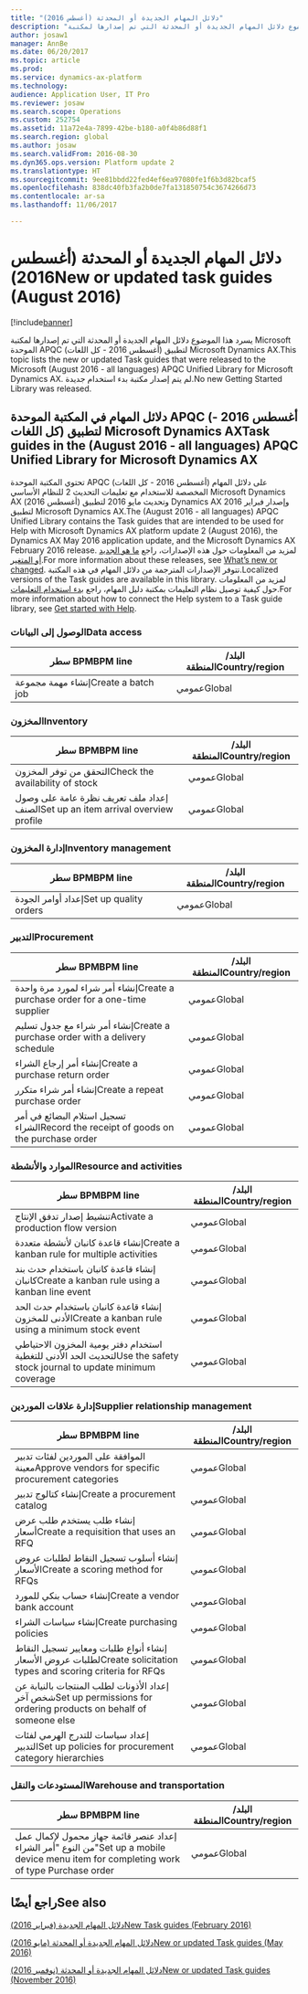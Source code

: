 ```yaml
---
title: "دلائل المهام الجديدة أو المحدثة (أغسطس 2016)"
description: "يسرد هذا الموضوع دلائل المهام الجديدة أو المحدثة التي تم إصدارها لمكتبة Microsoft الموحدة APQC (أغسطس 2016 - كل اللغات) لتطبيق Microsoft Dynamics AX. لم يتم إصدار مكتبة بدء استخدام جديدة."
author: josaw1
manager: AnnBe
ms.date: 06/20/2017
ms.topic: article
ms.prod: 
ms.service: dynamics-ax-platform
ms.technology: 
audience: Application User, IT Pro
ms.reviewer: josaw
ms.search.scope: Operations
ms.custom: 252754
ms.assetid: 11a72e4a-7899-42be-b180-a0f4b86d88f1
ms.search.region: global
ms.author: josaw
ms.search.validFrom: 2016-08-30
ms.dyn365.ops.version: Platform update 2
ms.translationtype: HT
ms.sourcegitcommit: 9ee81bbdd22fed4ef6ea97080fe1f6b3d82bcaf5
ms.openlocfilehash: 838dc40fb3fa2b0de7fa131850754c3674266d73
ms.contentlocale: ar-sa
ms.lasthandoff: 11/06/2017

---
```


# <a name="new-or-updated-task-guides-august-2016"></a><span data-ttu-id="470b7-104">دلائل المهام الجديدة أو المحدثة (أغسطس 2016)</span><span class="sxs-lookup"><span data-stu-id="470b7-104">New or updated task guides (August 2016)</span></span>

[!include[banner](../includes/banner.md)]


<span data-ttu-id="470b7-105">يسرد هذا الموضوع دلائل المهام الجديدة أو المحدثة التي تم إصدارها لمكتبة Microsoft الموحدة APQC (أغسطس 2016 - كل اللغات) لتطبيق Microsoft Dynamics AX.</span><span class="sxs-lookup"><span data-stu-id="470b7-105">This topic lists the new or updated Task guides that were released to the Microsoft (August 2016 - all languages) APQC Unified Library for Microsoft Dynamics AX.</span></span> <span data-ttu-id="470b7-106">لم يتم إصدار مكتبة بدء استخدام جديدة.</span><span class="sxs-lookup"><span data-stu-id="470b7-106">No new Getting Started Library was released.</span></span>

<a name="task-guides-in-the-august-2016---all-languages-apqc-unified-library-for-microsoft-dynamics-ax"></a><span data-ttu-id="470b7-107">[]()دلائل المهام في المكتبة الموحدة APQC (أغسطس 2016 - كل اللغات) لتطبيق Microsoft Dynamics AX</span><span class="sxs-lookup"><span data-stu-id="470b7-107">[]()Task guides in the (August 2016 - all languages) APQC Unified Library for Microsoft Dynamics AX</span></span>
---------------------------------------------------------------------------------------------------

<span data-ttu-id="470b7-108">تحتوي المكتبة الموحدة APQC (أغسطس 2016 - كل اللغات) على دلائل المهام المخصصة للاستخدام مع تعليمات التحديث 2 للنظام الأساسي Microsoft Dynamics AX (أغسطس 2016) وتحديث مايو 2016 لتطبيق Dynamics AX وإصدار فبراير 2016 لتطبيق Microsoft Dynamics AX.</span><span class="sxs-lookup"><span data-stu-id="470b7-108">The (August 2016 - all languages) APQC Unified Library contains the Task guides that are intended to be used for Help with Microsoft Dynamics AX platform update 2 (August 2016), the Dynamics AX May 2016 application update, and the Microsoft Dynamics AX February 2016 release.</span></span> <span data-ttu-id="470b7-109">لمزيد من المعلومات حول هذه الإصدارات، راجع [ما هو الجديد أو المتغير](whats-new-changed.md).</span><span class="sxs-lookup"><span data-stu-id="470b7-109">For more information about these releases, see [What’s new or changed](whats-new-changed.md).</span></span> <span data-ttu-id="470b7-110">تتوفر الإصدارات المترجمة من دلائل المهام في هذه المكتبة.</span><span class="sxs-lookup"><span data-stu-id="470b7-110">Localized versions of the Task guides are available in this library.</span></span> <span data-ttu-id="470b7-111">لمزيد من المعلومات حول كيفية توصيل نظام التعليمات بمكتبة دليل المهام، راجع [بدء استخدام التعليمات](help-overview.md).</span><span class="sxs-lookup"><span data-stu-id="470b7-111">For more information about how to connect the Help system to a Task guide library, see [Get started with Help](help-overview.md).</span></span>

### <a name="data-access"></a><span data-ttu-id="470b7-112">الوصول إلى البيانات</span><span class="sxs-lookup"><span data-stu-id="470b7-112">Data access</span></span>

| <span data-ttu-id="470b7-113">سطر BPM</span><span class="sxs-lookup"><span data-stu-id="470b7-113">BPM line</span></span>           | <span data-ttu-id="470b7-114">البلد/المنطقة</span><span class="sxs-lookup"><span data-stu-id="470b7-114">Country/region</span></span> |
|--------------------|----------------|
| <span data-ttu-id="470b7-115">إنشاء مهمة مجموعة</span><span class="sxs-lookup"><span data-stu-id="470b7-115">Create a batch job</span></span> | <span data-ttu-id="470b7-116">عمومي</span><span class="sxs-lookup"><span data-stu-id="470b7-116">Global</span></span>         |

### <a name="inventory"></a><span data-ttu-id="470b7-117">المخزون</span><span class="sxs-lookup"><span data-stu-id="470b7-117">Inventory</span></span>

| <span data-ttu-id="470b7-118">سطر BPM</span><span class="sxs-lookup"><span data-stu-id="470b7-118">BPM line</span></span>                                | <span data-ttu-id="470b7-119">البلد/المنطقة</span><span class="sxs-lookup"><span data-stu-id="470b7-119">Country/region</span></span> |
|-----------------------------------------|----------------|
| <span data-ttu-id="470b7-120">التحقق من توفر المخزون</span><span class="sxs-lookup"><span data-stu-id="470b7-120">Check the availability of stock</span></span>         | <span data-ttu-id="470b7-121">عمومي</span><span class="sxs-lookup"><span data-stu-id="470b7-121">Global</span></span>         |
| <span data-ttu-id="470b7-122">إعداد ملف تعريف نظرة عامة على وصول الصنف</span><span class="sxs-lookup"><span data-stu-id="470b7-122">Set up an item arrival overview profile</span></span> | <span data-ttu-id="470b7-123">عمومي</span><span class="sxs-lookup"><span data-stu-id="470b7-123">Global</span></span>         |

### <a name="inventory-management"></a><span data-ttu-id="470b7-124">إدارة المخزون</span><span class="sxs-lookup"><span data-stu-id="470b7-124">Inventory management</span></span>

| <span data-ttu-id="470b7-125">سطر BPM</span><span class="sxs-lookup"><span data-stu-id="470b7-125">BPM line</span></span>              | <span data-ttu-id="470b7-126">البلد/المنطقة</span><span class="sxs-lookup"><span data-stu-id="470b7-126">Country/region</span></span> |
|-----------------------|----------------|
| <span data-ttu-id="470b7-127">إعداد أوامر الجودة</span><span class="sxs-lookup"><span data-stu-id="470b7-127">Set up quality orders</span></span> | <span data-ttu-id="470b7-128">عمومي</span><span class="sxs-lookup"><span data-stu-id="470b7-128">Global</span></span>         |

### <a name="procurement"></a><span data-ttu-id="470b7-129">التدبير</span><span class="sxs-lookup"><span data-stu-id="470b7-129">Procurement</span></span>

| <span data-ttu-id="470b7-130">سطر BPM</span><span class="sxs-lookup"><span data-stu-id="470b7-130">BPM line</span></span>                                          | <span data-ttu-id="470b7-131">البلد/المنطقة</span><span class="sxs-lookup"><span data-stu-id="470b7-131">Country/region</span></span> |
|---------------------------------------------------|----------------|
| <span data-ttu-id="470b7-132">إنشاء أمر شراء لمورد مرة واحدة</span><span class="sxs-lookup"><span data-stu-id="470b7-132">Create a purchase order for a one-time supplier</span></span>   | <span data-ttu-id="470b7-133">عمومي</span><span class="sxs-lookup"><span data-stu-id="470b7-133">Global</span></span>         |
| <span data-ttu-id="470b7-134">إنشاء أمر شراء مع جدول تسليم</span><span class="sxs-lookup"><span data-stu-id="470b7-134">Create a purchase order with a delivery schedule</span></span>  | <span data-ttu-id="470b7-135">عمومي</span><span class="sxs-lookup"><span data-stu-id="470b7-135">Global</span></span>         |
| <span data-ttu-id="470b7-136">إنشاء أمر إرجاع الشراء</span><span class="sxs-lookup"><span data-stu-id="470b7-136">Create a purchase return order</span></span>                    | <span data-ttu-id="470b7-137">عمومي</span><span class="sxs-lookup"><span data-stu-id="470b7-137">Global</span></span>         |
| <span data-ttu-id="470b7-138">إنشاء أمر شراء متكرر</span><span class="sxs-lookup"><span data-stu-id="470b7-138">Create a repeat purchase order</span></span>                    | <span data-ttu-id="470b7-139">عمومي</span><span class="sxs-lookup"><span data-stu-id="470b7-139">Global</span></span>         |
| <span data-ttu-id="470b7-140">تسجيل استلام البضائع في أمر الشراء</span><span class="sxs-lookup"><span data-stu-id="470b7-140">Record the receipt of goods on the purchase order</span></span> | <span data-ttu-id="470b7-141">عمومي</span><span class="sxs-lookup"><span data-stu-id="470b7-141">Global</span></span>         |

### <a name="resource-and-activities"></a><span data-ttu-id="470b7-142">الموارد والأنشطة</span><span class="sxs-lookup"><span data-stu-id="470b7-142">Resource and activities</span></span>

| <span data-ttu-id="470b7-143">سطر BPM</span><span class="sxs-lookup"><span data-stu-id="470b7-143">BPM line</span></span>                                                | <span data-ttu-id="470b7-144">البلد/المنطقة</span><span class="sxs-lookup"><span data-stu-id="470b7-144">Country/region</span></span> |
|---------------------------------------------------------|----------------|
| <span data-ttu-id="470b7-145">تنشيط إصدار تدفق الإنتاج</span><span class="sxs-lookup"><span data-stu-id="470b7-145">Activate a production flow version</span></span>                      | <span data-ttu-id="470b7-146">عمومي</span><span class="sxs-lookup"><span data-stu-id="470b7-146">Global</span></span>         |
| <span data-ttu-id="470b7-147">إنشاء قاعدة كانبان لأنشطة متعددة</span><span class="sxs-lookup"><span data-stu-id="470b7-147">Create a kanban rule for multiple activities</span></span>            | <span data-ttu-id="470b7-148">عمومي</span><span class="sxs-lookup"><span data-stu-id="470b7-148">Global</span></span>         |
| <span data-ttu-id="470b7-149">إنشاء قاعدة كانبان باستخدام حدث بند كانبان</span><span class="sxs-lookup"><span data-stu-id="470b7-149">Create a kanban rule using a kanban line event</span></span>          | <span data-ttu-id="470b7-150">عمومي</span><span class="sxs-lookup"><span data-stu-id="470b7-150">Global</span></span>         |
| <span data-ttu-id="470b7-151">إنشاء قاعدة كانبان باستخدام حدث الحد الأدنى للمخزون</span><span class="sxs-lookup"><span data-stu-id="470b7-151">Create a kanban rule using a minimum stock event</span></span>        | <span data-ttu-id="470b7-152">عمومي</span><span class="sxs-lookup"><span data-stu-id="470b7-152">Global</span></span>         |
| <span data-ttu-id="470b7-153">استخدام دفتر يومية المخزون الاحتياطي لتحديث الحد الأدنى للتغطية</span><span class="sxs-lookup"><span data-stu-id="470b7-153">Use the safety stock journal to update minimum coverage</span></span> | <span data-ttu-id="470b7-154">عمومي</span><span class="sxs-lookup"><span data-stu-id="470b7-154">Global</span></span>         |

### <a name="supplier-relationship-management"></a><span data-ttu-id="470b7-155">إدارة علاقات الموردين</span><span class="sxs-lookup"><span data-stu-id="470b7-155">Supplier relationship management</span></span>

| <span data-ttu-id="470b7-156">سطر BPM</span><span class="sxs-lookup"><span data-stu-id="470b7-156">BPM line</span></span>                                                           | <span data-ttu-id="470b7-157">البلد/المنطقة</span><span class="sxs-lookup"><span data-stu-id="470b7-157">Country/region</span></span> |
|--------------------------------------------------------------------|----------------|
| <span data-ttu-id="470b7-158">الموافقة على الموردين لفئات تدبير معينة</span><span class="sxs-lookup"><span data-stu-id="470b7-158">Approve vendors for specific procurement categories</span></span>                | <span data-ttu-id="470b7-159">عمومي</span><span class="sxs-lookup"><span data-stu-id="470b7-159">Global</span></span>         |
| <span data-ttu-id="470b7-160">إنشاء كتالوج تدبير</span><span class="sxs-lookup"><span data-stu-id="470b7-160">Create a procurement catalog</span></span>                                       | <span data-ttu-id="470b7-161">عمومي</span><span class="sxs-lookup"><span data-stu-id="470b7-161">Global</span></span>         |
| <span data-ttu-id="470b7-162">إنشاء طلب يستخدم طلب عرض أسعار</span><span class="sxs-lookup"><span data-stu-id="470b7-162">Create a requisition that uses an RFQ</span></span>                              | <span data-ttu-id="470b7-163">عمومي</span><span class="sxs-lookup"><span data-stu-id="470b7-163">Global</span></span>         |
| <span data-ttu-id="470b7-164">إنشاء أسلوب تسجيل النقاط لطلبات عروض الأسعار</span><span class="sxs-lookup"><span data-stu-id="470b7-164">Create a scoring method for RFQs</span></span>                                   | <span data-ttu-id="470b7-165">عمومي</span><span class="sxs-lookup"><span data-stu-id="470b7-165">Global</span></span>         |
| <span data-ttu-id="470b7-166">إنشاء حساب بنكي للمورد</span><span class="sxs-lookup"><span data-stu-id="470b7-166">Create a vendor bank account</span></span>                                       | <span data-ttu-id="470b7-167">عمومي</span><span class="sxs-lookup"><span data-stu-id="470b7-167">Global</span></span>         |
| <span data-ttu-id="470b7-168">إنشاء سياسات الشراء</span><span class="sxs-lookup"><span data-stu-id="470b7-168">Create purchasing policies</span></span>                                         | <span data-ttu-id="470b7-169">عمومي</span><span class="sxs-lookup"><span data-stu-id="470b7-169">Global</span></span>         |
| <span data-ttu-id="470b7-170">إنشاء أنواع طلبات ومعايير تسجيل النقاط‬ لطلبات عروض الأسعار</span><span class="sxs-lookup"><span data-stu-id="470b7-170">Create solicitation types and scoring criteria for RFQs</span></span>            | <span data-ttu-id="470b7-171">عمومي</span><span class="sxs-lookup"><span data-stu-id="470b7-171">Global</span></span>         |
| <span data-ttu-id="470b7-172">إعداد الأذونات لطلب المنتجات بالنيابة عن شخص آخر</span><span class="sxs-lookup"><span data-stu-id="470b7-172">Set up permissions for ordering products on behalf of someone else</span></span> | <span data-ttu-id="470b7-173">عمومي</span><span class="sxs-lookup"><span data-stu-id="470b7-173">Global</span></span>         |
| <span data-ttu-id="470b7-174">إعداد سياسات للتدرج الهرمي لفئات التدبير</span><span class="sxs-lookup"><span data-stu-id="470b7-174">Set up policies for procurement category hierarchies</span></span>               | <span data-ttu-id="470b7-175">عمومي</span><span class="sxs-lookup"><span data-stu-id="470b7-175">Global</span></span>         |

### <a name="warehouse-and-transportation"></a><span data-ttu-id="470b7-176">المستودعات والنقل</span><span class="sxs-lookup"><span data-stu-id="470b7-176">Warehouse and transportation</span></span>

| <span data-ttu-id="470b7-177">سطر BPM</span><span class="sxs-lookup"><span data-stu-id="470b7-177">BPM line</span></span>                                                                    | <span data-ttu-id="470b7-178">البلد/المنطقة</span><span class="sxs-lookup"><span data-stu-id="470b7-178">Country/region</span></span> |
|-----------------------------------------------------------------------------|----------------|
| <span data-ttu-id="470b7-179">إعداد عنصر قائمة جهاز محمول لإكمال عمل من النوع "أمر الشراء"</span><span class="sxs-lookup"><span data-stu-id="470b7-179">Set up a mobile device menu item for completing work of type Purchase order</span></span> | <span data-ttu-id="470b7-180">عمومي</span><span class="sxs-lookup"><span data-stu-id="470b7-180">Global</span></span>         |



<a name="see-also"></a><span data-ttu-id="470b7-181">راجع أيضًا</span><span class="sxs-lookup"><span data-stu-id="470b7-181">See also</span></span>
--------

[<span data-ttu-id="470b7-182">دلائل المهام الجديدة (فبراير 2016)</span><span class="sxs-lookup"><span data-stu-id="470b7-182">New Task guides (February 2016)</span></span>](new-task-guides-available-february-2016.md)

[<span data-ttu-id="470b7-183">دلائل المهام الجديدة أو المحدثة (مايو 2016)</span><span class="sxs-lookup"><span data-stu-id="470b7-183">New or updated Task guides (May 2016)</span></span>](new-updated-task-guides-available-may-2016.md)

[<span data-ttu-id="470b7-184">دلائل المهام الجديدة أو المحدثة (نوفمبر 2016)</span><span class="sxs-lookup"><span data-stu-id="470b7-184">New or updated Task guides (November 2016)</span></span>](new-task-guides-november-2016.md)




